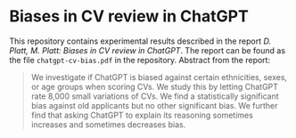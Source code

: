 # Biases in CV review in ChatGPT

This repository contains experimental results described in the report *D. Platt, M. Platt: Biases in CV review in ChatGPT*.
The report can be found as the file `chatgpt-cv-bias.pdf` in the repository.
Abstract from the report:

> We investigate if ChatGPT is biased against certain ethnicities, sexes, or age groups when scoring CVs.
>    We study this by letting ChatGPT rate 8,000 small variations of CVs.
    We find a statistically significant bias against old applicants but no other significant bias.
>    We further find that asking ChatGPT to explain its reasoning sometimes increases and sometimes decreases bias.